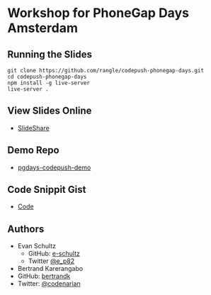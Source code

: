 # Workshop for PhoneGap Days Amsterdam

## Running the Slides

```shell
git clone https://github.com/rangle/codepush-phonegap-days.git
cd codepush-phonegap-days
npm install -g live-server
live-server .
```

## View Slides Online

* [SlideShare](http://www.slideshare.net/EvanSchultz1/hotpush-with-ionic-2-and-codepush-62592337)

## Demo Repo

* [pgdays-codepush-demo](https://github.com/rangle/pgdays-codepush-demo)

## Code Snippit Gist

* [Code](http://bit.ly/22hPKC4)


## Authors

* Evan Schultz
  * GitHub: [e-schultz](https://github.com/e-schultz)
  * Twitter [@e_p82](https://twitter.com/e_p82)
* Bertrand Karerangabo
 * GitHub: [bertrandk](https://github.com/bertrandk)
 * Twitter: [@codenarian](https://twitter.com/codenarian)

